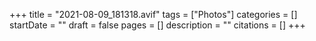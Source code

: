 +++
title = "2021-08-09_181318.avif"
tags = ["Photos"]
categories = []
startDate = ""
draft = false
pages = []
description = ""
citations = []
+++
